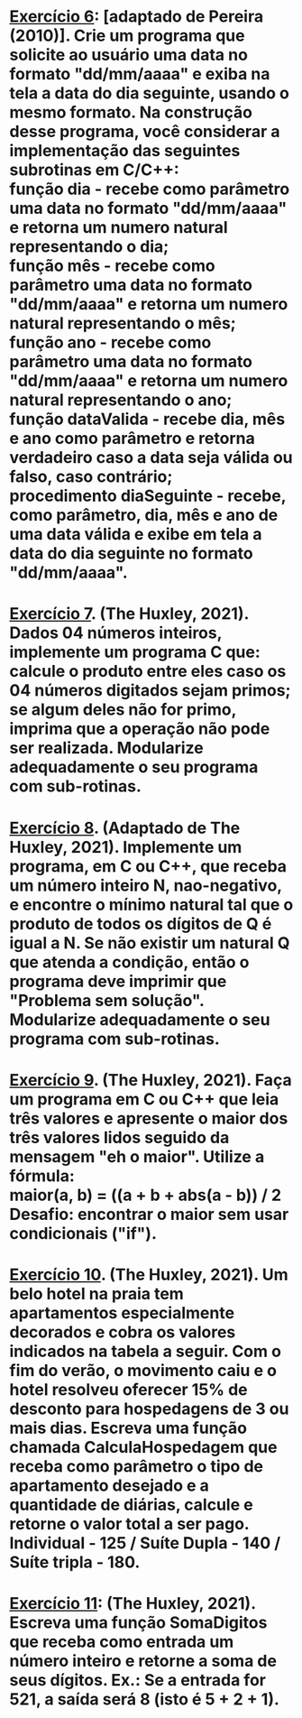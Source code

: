 <h1> <a href="#">Exercício 6</a>: [adaptado de Pereira (2010)]. Crie um programa que solicite ao usuário uma data no formato "dd/mm/aaaa" e exiba na tela a data do dia seguinte, usando o mesmo formato. Na construção desse programa, você considerar a implementação das seguintes subrotinas em C/C++:  <br>função dia - recebe como parâmetro uma data no formato "dd/mm/aaaa" e retorna  um numero natural representando o dia;<br> função mês - recebe como parâmetro uma data no formato "dd/mm/aaaa" e retorna  um numero natural representando o mês;<br> função ano - recebe como parâmetro uma data no formato "dd/mm/aaaa" e retorna  um numero natural representando o ano; <br>função dataValida - recebe dia, mês e ano como parâmetro e retorna verdadeiro caso a data seja válida ou falso, caso contrário;<br> procedimento diaSeguinte - recebe, como parâmetro, dia, mês e ano de uma data válida e exibe em tela a data do dia seguinte no formato "dd/mm/aaaa".</h1>
<h1><a href="#">Exercício 7</a>. (The Huxley, 2021). Dados 04 números inteiros, implemente um programa C que: calcule o produto entre eles caso os 04 números digitados sejam primos; se algum deles não for primo, imprima que a operação não pode ser realizada. Modularize adequadamente o seu programa com sub-rotinas.</h1>
<h1><a href="#">Exercício 8</a>.  (Adaptado de The Huxley, 2021). Implemente um programa, em C ou C++, que receba um número inteiro N, nao-negativo, e encontre o mínimo natural tal que o produto de todos os dígitos de Q é igual a N. Se não existir um natural Q que atenda a condição, então o programa deve imprimir que "Problema sem solução". Modularize adequadamente o seu programa com sub-rotinas.</h1>
<h1><a href="#">Exercício 9</a>. (The Huxley, 2021). Faça um programa em C ou C++ que leia três valores e apresente o maior dos três valores lidos seguido da mensagem "eh o maior". Utilize a fórmula:<br>
maior(a, b) = ((a + b + abs(a - b)) / 2<br>
Desafio: encontrar o maior sem usar condicionais ("if").</h1>
<h1><a href="#">Exercício 10</a>. (The Huxley, 2021). Um belo hotel na praia tem apartamentos especialmente decorados e cobra os valores indicados na tabela a seguir. Com o fim do verão, o movimento caiu e o hotel resolveu oferecer 15% de desconto para hospedagens de 3 ou mais dias. Escreva uma função chamada CalculaHospedagem que receba como parâmetro o tipo de apartamento desejado e a quantidade de diárias, calcule e retorne o valor total a ser pago. Individual - 125 / Suíte Dupla - 140 / Suíte tripla - 180.</h1>
<h1> <a href="#">Exercício 11</a>: (The Huxley, 2021). Escreva uma função SomaDigitos que receba como entrada um número inteiro e retorne a soma de seus dígitos. Ex.: Se a entrada for 521, a saída será 8 (isto é 5 + 2 + 1).</h1>
